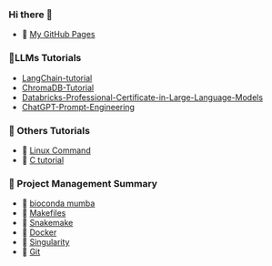 ### Hi there 👋

- 💬 [My GitHub Pages](https://jingwora.github.io/index.html)

### 📕LLMs Tutorials
- [LangChain-tutorial](https://github.com/jingwora/LangChain-tutorial)
- [ChromaDB-Tutorial](https://github.com/jingwora/ChromaDB-Tutorial/tree/main)
- [Databricks-Professional-Certificate-in-Large-Language-Models](https://github.com/jingwora/Databricks-Professional-Certificate-in-Large-Language-Models)
- [ChatGPT-Prompt-Engineering](https://github.com/jingwora/ChatGPT-Prompt-Engineering-for-Developers)

### 📕 Others Tutorials
- 📄 [Linux Command](https://github.com/jingwora/bioinformatics-tools/blob/main/tools/linux-command/linux-cmd.ipynb)
- 📄 [C tutorial](https://github.com/jingwora/c_tutorial)

### 📕 Project Management Summary
  - 📄 [bioconda mumba](https://github.com/jingwora/bioinformatics-tools/blob/main/tools/bioconda/bioconda.ipynb)
  - 📄 [Makefiles](https://github.com/jingwora/bioinformatics-tools/blob/main/tools/Makefile/Makefile-tutorial.ipynb)
  - 📄 [Snakemake](https://github.com/jingwora/bioinformatics-on-cloud/blob/main/tools/Snakemake/snakemake-tutorial/example-workflow.ipynb)
  - 📄 [Docker](https://github.com/jingwora/bioinformatics-tools/blob/main/tools/docker/docker-tutorial.ipynb)
  - 📄 [Singularity](https://github.com/jingwora/bioinformatics-tools/blob/main/tools/singularity/Singularity-01-lolcow.ipynb)
  - 📄 [Git](https://github.com/jingwora/bioinformatics-tools/blob/main/tools/Git/Git.ipynb)

<!--
**jingwora/jingwora** is a ✨ _special_ ✨ repository because its `README.md` (this file) appears on your GitHub profile.

Here are some ideas to get you started:

- 🔭 I’m currently working on ...
- 🌱 I’m currently learning ...
- 👯 I’m looking to collaborate on ...
- 🤔 I’m looking for help with ...
- 💬 Ask me about ...
- 📫 How to reach me: ...
- 😄 Pronouns: ...
- ⚡ Fun fact: ...
-->
